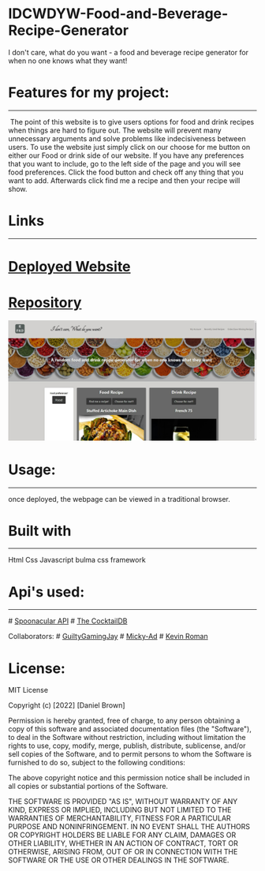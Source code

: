 # IDCWDYW-Food-and-Beverage-Recipe-Generator
I don't care, what do you want - a food and beverage recipe generator for when no one knows what they want!
​
# Features for my project:
-----------------------------------------------------------------------
​
The point of this website is to give users options for food and drink recipes when things are hard to figure out. The website will prevent many unnecessary arguments and solve problems like indecisiveness between users. To use the website just simply click on our choose for me button on either our Food or drink side of our website. If you have any preferences that you want to include, go to the left side of the page and you will see food preferences. Click the food button and check off any thing that you want to add. Afterwards click find me a recipe and then your recipe will show.
​
# Links
-----------------------------------------------------------------------
# [Deployed Website](https://thedanbrown.github.io/IDCWDYW-Food-and-Beverage-Recipe-Generator/)
# [Repository](https://github.com/Thedanbrown/IDCWDYW-Food-and-Beverage-Recipe-Generator)

 ![alt text](assets/Imges/deployed-screenshot.png)

# Usage:
-----------------------------------------------------------------------
once deployed, the webpage can be viewed in a traditional browser.
​
# Built with
-----------------------------------------------------------------------
Html
Css
Javascript
bulma css framework
​
# Api's used:
-----------------------------------------------------------------------
​# [Spoonacular API](https://spoonacular.com/food-api/)
​# [The CocktailDB](https://www.thecocktaildb.com/api/)

Collaborators:
​# [GuiltyGamingJay](https://github.com/GuiltyGamingJay)
​# [Micky-Ad](https://github.com/Micky-Ad)
​# [Kevin Roman](https://github.com/KevinRoman03)

# License:

MIT License

Copyright (c) [2022] [Daniel Brown]

Permission is hereby granted, free of charge, to any person obtaining a copy of this software and associated documentation files (the "Software"), to deal in the Software without restriction, including without limitation the rights to use, copy, modify, merge, publish, distribute, sublicense, and/or sell copies of the Software, and to permit persons to whom the Software is furnished to do so, subject to the following conditions:

The above copyright notice and this permission notice shall be included in all copies or substantial portions of the Software.

THE SOFTWARE IS PROVIDED "AS IS", WITHOUT WARRANTY OF ANY KIND, EXPRESS OR IMPLIED, INCLUDING BUT NOT LIMITED TO THE WARRANTIES OF MERCHANTABILITY, FITNESS FOR A PARTICULAR PURPOSE AND NONINFRINGEMENT. IN NO EVENT SHALL THE AUTHORS OR COPYRIGHT HOLDERS BE LIABLE FOR ANY CLAIM, DAMAGES OR OTHER LIABILITY, WHETHER IN AN ACTION OF CONTRACT, TORT OR OTHERWISE, ARISING FROM, OUT OF OR IN CONNECTION WITH THE SOFTWARE OR THE USE OR OTHER DEALINGS IN THE SOFTWARE.